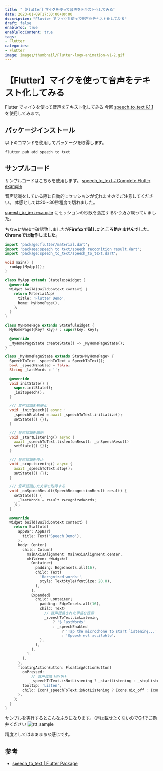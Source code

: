 ```yaml
---
title: "【Flutter】マイクを使って音声をテキスト化してみる"
date: 2023-01-09T17:00:00+09:00
description: "Flutter でマイクを使って音声をテキスト化してみる"
draft: false
enableToc: true
enableTocContent: true
tags: 
- Flutter
categories: 
- Flutter
image: images/thumbnail/Flutter-logo-animation-v1-2.gif
---
```


# 【Flutter】マイクを使って音声をテキスト化してみる
Flutter でマイクを使って音声をテキスト化してみる
今回 <a href="https://pub.dev/packages/speech_to_text/versions/6.1.1" target="_blank" rel="nofollow noopener">speech_to_text 6.1.1</a> を使用してみます。
## パッケージインストール
以下のコマンドを使用してパッケージを取得します。
```
flutter pub add speech_to_text
```

## サンプルコード
サンプルコードはこちらを使用します。
<a href="https://pub.dev/packages/speech_to_text#complete-flutter-example" target="_blank" rel="nofollow noopener">speech_to_text # Complete Flutter example</a> 

音声認識をしている際に自動的にセッションが切れますのでご注意してください。
体感としては20～30秒程度で切れました。

<a href="https://pub.dev/packages/speech_to_text/example" target="_blank" rel="nofollow noopener">speech_to_text example</a> にセッションの秒数を指定するやり方が載っていました。 

ちなみにWebで確認致しましたが**Firefoxで試したところ動きませんでした。**
**Chromeでは動作しました。**

```dart:/lib/main.dart
import 'package:flutter/material.dart';
import 'package:speech_to_text/speech_recognition_result.dart';
import 'package:speech_to_text/speech_to_text.dart';

void main() {
  runApp(MyApp());
}

class MyApp extends StatelessWidget {
  @override
  Widget build(BuildContext context) {
    return MaterialApp(
      title: 'Flutter Demo',
      home: MyHomePage(),
    );
  }
}

class MyHomePage extends StatefulWidget {
  MyHomePage({Key? key}) : super(key: key);

  @override
  _MyHomePageState createState() => _MyHomePageState();
}

class _MyHomePageState extends State<MyHomePage> {
  SpeechToText _speechToText = SpeechToText();
  bool _speechEnabled = false;
  String _lastWords = '';

  @override
  void initState() {
    super.initState();
    _initSpeech();
  }

  /// 音声認識を初期化
  void _initSpeech() async {
    _speechEnabled = await _speechToText.initialize();
    setState(() {});
  }

  /// 音声認識を開始
  void _startListening() async {
    await _speechToText.listen(onResult: _onSpeechResult);
    setState(() {});
  }

  /// 音声認識を停止
  void _stopListening() async {
    await _speechToText.stop();
    setState(() {});
  }

  /// 音声認識した文字を取得する
  void _onSpeechResult(SpeechRecognitionResult result) {
    setState(() {
      _lastWords = result.recognizedWords;
    });
  }

  @override
  Widget build(BuildContext context) {
    return Scaffold(
      appBar: AppBar(
        title: Text('Speech Demo'),
      ),
      body: Center(
        child: Column(
          mainAxisAlignment: MainAxisAlignment.center,
          children: <Widget>[
            Container(
              padding: EdgeInsets.all(16),
              child: Text(
                'Recognized words:',
                style: TextStyle(fontSize: 20.0),
              ),
            ),
            Expanded(
              child: Container(
                padding: EdgeInsets.all(16),
                child: Text(
                  // 音声認識された単語を表示
                  _speechToText.isListening
                      ? '$_lastWords'
                      : _speechEnabled
                          ? 'Tap the microphone to start listening...'
                          : 'Speech not available',
                ),
              ),
            ),
          ],
        ),
      ),
      floatingActionButton: FloatingActionButton(
        onPressed:
            // 音声認識 ON/OFF
            _speechToText.isNotListening ? _startListening : _stopListening,
        tooltip: 'Listen',
        child: Icon(_speechToText.isNotListening ? Icons.mic_off : Icons.mic),
      ),
    );
  }
}
```

サンプルを実行するとこんなふうになります。（声は載せたくないのでGifでご勘弁ください
![stt_sample](/tech/2023/01/09/flutter-speech_to_text/stt_sample.gif "stt_sample") 

精度としてはまぁまぁな感じです。

## 参考
*  <a href="https://pub.dev/packages/speech_to_text" target="_blank" rel="nofollow noopener">speech_to_text | Flutter Package</a>
